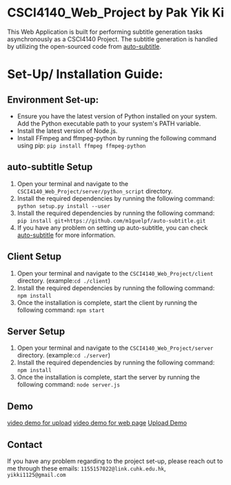 # CSCI4140_Web_Project by Pak Yik Ki
This Web Application is built for performing subtitle generation tasks asynchronously as a CSCI4140 Project. The subtitle generation is handled by utilizing the open-sourced code from [auto-subtitle](https://github.com/m1guelpf/auto-subtitle).
# Set-Up/ Installation Guide:

## Environment Set-up:
- Ensure you have the latest version of Python installed on your system. Add the Python executable path to your system's PATH variable.
- Install the latest version of Node.js.
- Install FFmpeg and ffmpeg-python by running the following command using pip: ```pip install ffmpeg ffmpeg-python```

## auto-subtitle Setup

1. Open your terminal and navigate to the `CSCI4140_Web_Project/server/python_script` directory. 
2. Install the required dependencies by running the following command: ```python setup.py install --user```
3. Install the required dependencies by running the following command: ```pip install git+https://github.com/m1guelpf/auto-subtitle.git```
4. If you have any problem on setting up auto-subtitle, you can check [auto-subtitle](https://github.com/m1guelpf/auto-subtitle) for more information.

## Client Setup

1. Open your terminal and navigate to the `CSCI4140_Web_Project/client` directory. (example:```cd ./client```)
2. Install the required dependencies by running the following command: ```npm install```
3. Once the installation is complete, start the client by running the following command:
```npm start```

## Server Setup

1. Open your terminal and navigate to the `CSCI4140_Web_Project/server` directory. (example:```cd ./server```)
2. Install the required dependencies by running the following command: ```npm install```
3. Once the installation is complete, start the server by running the following command: ```node server.js```

## Demo
[video demo for upload](https://drive.google.com/file/d/1qfwmzPhVmSsP5mrkDb3I9HxZDy9xgkgD/view?usp=sharing)
[video demo for web page](https://drive.google.com/file/d/1f079NyBy0e7p-cYyE0SIfUE7zAWXEZvA/view?usp=sharing)
[Upload Demo](https://drive.google.com/file/d/1LDkRaEqSajniPzjkJxw7TDCrcpVLdUQJ/view?usp=sharing)

## Contact

If you have any problem regarding to the project set-up, please reach out to me through these emails:
```1155157022@link.cuhk.edu.hk```, 
```yikki1125@gmail.com```
